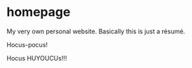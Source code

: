 # homepage
My very own personal website. Basically this is just a résumé.


Hocus-pocus!

Hocus HUYOUCUs!!!